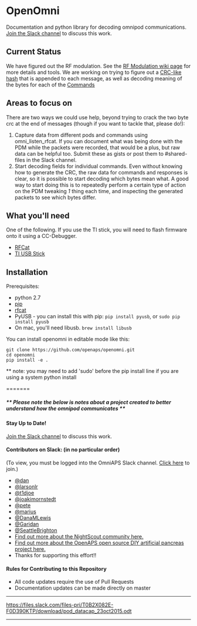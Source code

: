 # OpenOmni
Documentation and python library for decoding omnipod communications. [Join the Slack channel](https://omniapsslack.azurewebsites.net/) to discuss this work.

## Current Status

We have figured out the RF modulation. See the [RF Modulation wiki page](https://github.com/openaps/openomni/wiki/RF-Modulation) for more details and tools.  We are working on trying to figure out a [CRC-like hash](https://github.com/openaps/openomni/wiki/Message-Body-Checksum) that is appended to each message, as well as decoding meaning of the bytes for each of the [Commands](https://github.com/openaps/openomni/wiki/Protocol-Commands)

## Areas to focus on

There are two ways we could use help, beyond trying to crack the two byte crc at the end of messages (though if you want to tackle that, please do!):
  1. Capture data from different pods and commands using omni_listen_rfcat. If you can document what was being done with the PDM while the packets were recorded, that would be a plus, but raw data can be helpful too.  Submit these as gists or post them to #shared-files in the Slack channel.
  2. Start decoding fields for individual commands.  Even without knowing how to generate the CRC, the raw data for commands and responses is clear, so it is possible to start decoding which bytes mean what.  A good way to start doing this is to repeatedly perform a certain type of action on the PDM tweaking *1* thing each time, and inspecting the generated packets to see which bytes differ.

## What you'll need

One of the following.  If you use the TI stick, you will need to flash firmware onto it using a CC-Debugger.

  * [RFCat](http://int3.cc/products/rfcat)
  * [TI USB Stick](http://www.ti.com/tool/cc1111emk868-915)

## Installation

Prerequisites:
* python 2.7
* [pip](https://pip.readthedocs.io/en/stable/installing/)
* [rfcat](https://bitbucket.org/atlas0fd00m/rfcat)
* PyUSB - you can install this with pip: `pip install pyusb`, or `sudo pip install pyusb`
* On mac, you'll need libusb. `brew install libusb`

You can install openomni in editable mode like this:
```
git clone https://github.com/openaps/openomni.git
cd openomni
pip install -e .
```
** note: you may need to add 'sudo' before the pip install line if you are using a system python install

=======
##### ** Please note the below is notes about a project created to better understand how the omnipod communicates **


#### Stay Up to Date!
[Join the Slack channel](https://omniapsslack.azurewebsites.net/) to discuss this work.

#### Contributors on Slack: (in no particular order)
(To view, you must be logged into the OmniAPS Slack channel. [Click here](https://omniapsslack.azurewebsites.net/) to join.)
* [@dan](https://omniaps.slack.com/team/dan)
* [@larsonlr](https://omniaps.slack.com/team/larsonlr)
* [@t1djoe](https://omniaps.slack.com/team/t1djoe)
* [@joakimornstedt](https://omniaps.slack.com/team/joakimornstedt)
* [@pete](https://omniaps.slack.com/team/pete)
* [@marius](https://omniaps.slack.com/team/marius) 
* [@DanaMLewis](https://omniaps.slack.com/team/danamlewis)
* [@Garidan](https://omniaps.slack.com/team/garidan)
* [@SeattleBrighton](https://omniaps.slack.com/team/seattlebrighton)
* [Find out more about the NightScout community here.](https://github.com/nightscout)
* [Find out more about the OpenAPS open source DIY artificial pancreas project here.](https://openaps.org)
* Thanks for supporting this effort!!

#### Rules for Contributing to this Repository

* All code updates require the use of Pull Requests
* Documentation updates can be made directly on master

***
https://files.slack.com/files-pri/T0B2X082E-F0D390KTP/download/pod_datacap_23oct2015.odt
***
